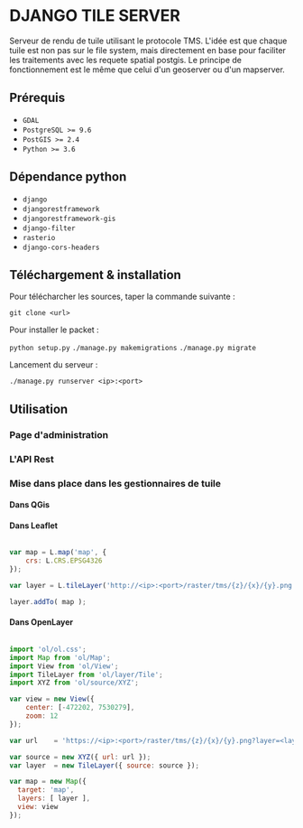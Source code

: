 # DJANGO TILE SERVER

Serveur de rendu de tuile utilisant le protocole TMS. L'idée est que chaque tuile est non pas sur le file system, mais directement en base pour faciliter les traitements avec les requete spatial postgis.
Le principe de fonctionnement est le même que celui d'un geoserver ou d'un mapserver.

## Prérequis

- ```GDAL```
- ```PostgreSQL >= 9.6```
- ```PostGIS >= 2.4```
- ```Python >= 3.6```

## Dépendance python

- ```django```
- ```djangorestframework```
- ```djangorestframework-gis```
- ```django-filter```
- ```rasterio```
- ```django-cors-headers```

## Téléchargement & installation

Pour télécharcher les sources, taper la commande suivante :

```git clone <url>```

Pour installer le packet :

```python setup.py```
```./manage.py makemigrations```
```./manage.py migrate```

Lancement du serveur :

```./manage.py runserver <ip>:<port>```

## Utilisation

### Page d'administration

### L'API Rest



### Mise dans place dans les gestionnaires de tuile

#### Dans QGis

#### Dans Leaflet

```javascript

var map = L.map('map', {
    crs: L.CRS.EPSG4326
});

var layer = L.tileLayer('http://<ip>:<port>/raster/tms/{z}/{x}/{y}.png');

layer.addTo( map );

```

#### Dans OpenLayer

```javascript

import 'ol/ol.css';
import Map from 'ol/Map';
import View from 'ol/View';
import TileLayer from 'ol/layer/Tile';
import XYZ from 'ol/source/XYZ';

var view = new View({
    center: [-472202, 7530279],
    zoom: 12
});

var url    = 'https://<ip>:<port>/raster/tms/{z}/{x}/{y}.png?layer=<layer_name>';

var source = new XYZ({ url: url });
var layer  = new TileLayer({ source: source });

var map = new Map({
  target: 'map',
  layers: [ layer ],
  view: view
});

```

